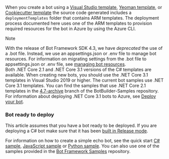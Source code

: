When you create a bot using a [Visual Studio template](https://docs.microsoft.com/azure/bot-service/dotnet/bot-builder-dotnet-sdk-quickstart?view=azure-bot-service-4.0), [Yeoman template](https://docs.microsoft.com/azure/bot-service/javascript/bot-builder-javascript-quickstart?view=azure-bot-service-4.0), or [Cookiecutter template](https://docs.microsoft.com/azure/bot-service/python/bot-builder-python-quickstart?view=azure-bot-service-4.0) the source code generated includes a `deploymentTemplates` folder that contains ARM templates. The deployment process documented here uses one of the ARM templates to provision required resources for the bot in Azure by using the Azure CLI.

> [!NOTE]
> With the release of Bot Framework SDK 4.3, we have _deprecated_ the use of a .bot file. Instead, we use an appsettings.json or .env file to manage bot resources. For information on migrating settings from the .bot file to appsettings.json or .env file, see [managing bot resources](https://docs.microsoft.com/azure/bot-service/bot-file-basics?view=azure-bot-service-4.0).\
> Both .NET Core 2.1 and .NET Core 3.1 versions of the C# templates are available.
> When creating new bots, you should use the .NET Core 3.1 templates in Visual Studio 2019 or higher.
> The current bot samples use .NET Core 3.1 templates. You can find the samples that use .NET Core 2.1 templates in the [4.7-archive](https://github.com/microsoft/BotBuilder-Samples/tree/4.7-archive/samples/csharp_dotnetcore) branch of the BotBuilder-Samples repository.
> For information about deploying .NET Core 3.1 bots to Azure, see [Deploy your bot](../bot-builder-deploy-az-cli.md).

### Bot ready to deploy

This article assumes that you have a bot ready to be deployed. If you are deploying a C# bot make sure that it has been [built in Release mode](https://aka.ms/visualstudio-set-debug-release-configurations).

For information on how to create a simple echo bot, see the quick start [C# sample](~/dotnet/bot-builder-dotnet-sdk-quickstart.md), [JavaScript sample](~/javascript/bot-builder-javascript-quickstart.md) or [Python sample](~/python/bot-builder-python-quickstart.md). You can also use one of the samples provided in the [Bot Framework Samples](https://github.com/Microsoft/BotBuilder-Samples/blob/master/README.md) repository.
